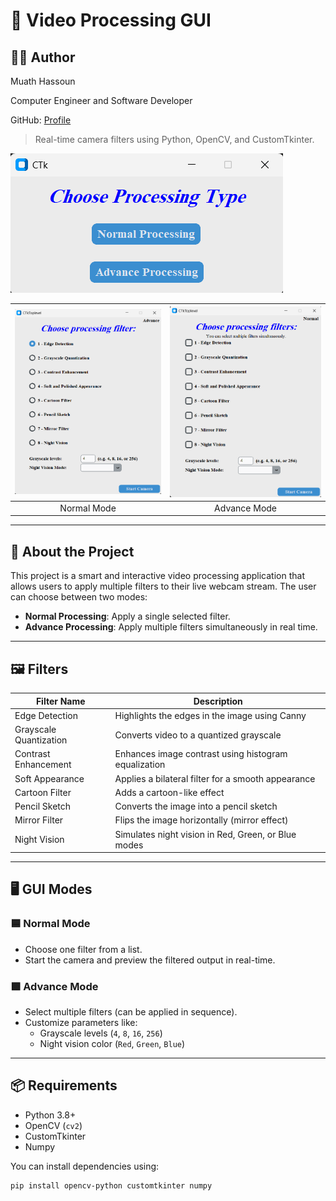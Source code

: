 # 🎥 Video Processing GUI

## 👨‍💻 Author

Muath Hassoun

Computer Engineer and Software Developer

GitHub: [Profile](https://github.com/MuathHassoun)


> Real-time camera filters using Python, OpenCV, and CustomTkinter.

![App Start](assets/controll.png)

| ![Normal Mode](assets/normal.png) | ![Advance Mode](assets/advance.png) |
|:-------------------------------:|:----------------------------------:|
| Normal Mode                    | Advance Mode                      |

---

## 🚀 About the Project

This project is a smart and interactive video processing application that allows users to apply multiple filters to their live webcam stream. The user can choose between two modes:

- **Normal Processing**: Apply a single selected filter.
- **Advance Processing**: Apply multiple filters simultaneously in real time.

---

## 🖼️ Filters

| Filter Name               | Description                                         |
|--------------------------|-----------------------------------------------------|
| Edge Detection           | Highlights the edges in the image using Canny       |
| Grayscale Quantization   | Converts video to a quantized grayscale             |
| Contrast Enhancement     | Enhances image contrast using histogram equalization |
| Soft Appearance          | Applies a bilateral filter for a smooth appearance |
| Cartoon Filter           | Adds a cartoon-like effect                          |
| Pencil Sketch            | Converts the image into a pencil sketch            |
| Mirror Filter            | Flips the image horizontally (mirror effect)       |
| Night Vision             | Simulates night vision in Red, Green, or Blue modes |

---

## 🖥️ GUI Modes

### 🟦 Normal Mode
- Choose one filter from a list.
- Start the camera and preview the filtered output in real-time.

### 🟩 Advance Mode
- Select multiple filters (can be applied in sequence).
- Customize parameters like:
  - Grayscale levels (`4`, `8`, `16`, `256`)
  - Night vision color (`Red`, `Green`, `Blue`)

---

## 📦 Requirements

- Python 3.8+
- OpenCV (`cv2`)
- CustomTkinter
- Numpy

You can install dependencies using:

```bash
pip install opencv-python customtkinter numpy
